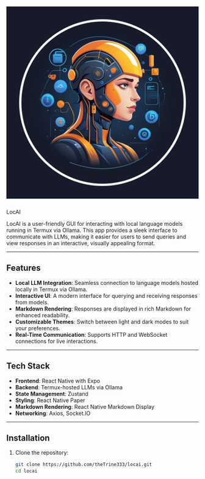 # ![ICON](https://github.com/theTrine333/LocAI/blob/master/assets/images/icon.png)

LocAI

LocAI is a user-friendly GUI for interacting with local language models running in Termux via Ollama. This app provides a sleek interface to communicate with LLMs, making it easier for users to send queries and view responses in an interactive, visually appealing format.

---

## Features

- **Local LLM Integration**: Seamless connection to language models hosted locally in Termux via Ollama.
- **Interactive UI**: A modern interface for querying and receiving responses from models.
- **Markdown Rendering**: Responses are displayed in rich Markdown for enhanced readability.
- **Customizable Themes**: Switch between light and dark modes to suit your preferences.
- **Real-Time Communication**: Supports HTTP and WebSocket connections for live interactions.

---

## Tech Stack

- **Frontend**: React Native with Expo
- **Backend**: Termux-hosted LLMs via Ollama
- **State Management**: Zustand
- **Styling**: React Native Paper
- **Markdown Rendering**: React Native Markdown Display
- **Networking**: Axios, Socket.IO

---

## Installation

1. Clone the repository:
   ```bash
   git clone https://github.com/theTrine333/locai.git
   cd locai
   ```
